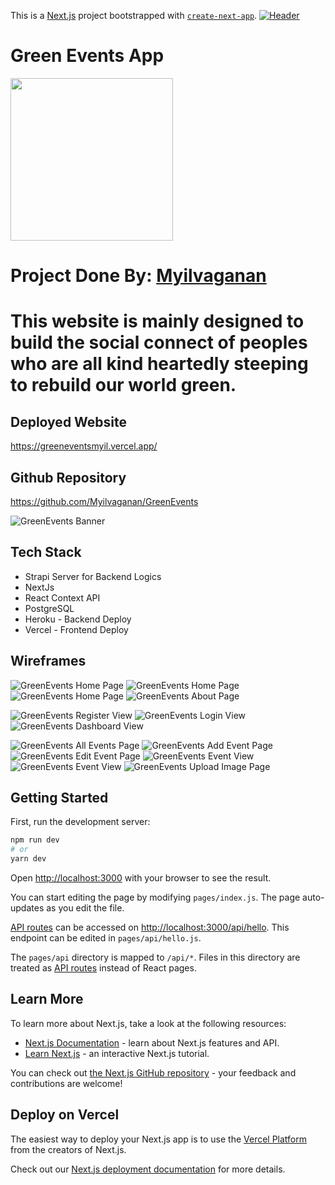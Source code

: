 This is a [Next.js](https://nextjs.org/) project bootstrapped with [`create-next-app`](https://github.com/vercel/next.js/tree/canary/packages/create-next-app).
[![Header](https://github.com/Myilvaganan/DevConnector/blob/main/ProfileHeader.png "Header")](https://github.com/Myilvaganan/)

# Green Events App

<img src="./logo.jpg" width="260"/>

# Project Done By:  <a href="https://github.com/Myilvaganan" noreferrer target="_blank">Myilvaganan</a>

# This website is mainly designed to build the social connect of peoples who are all kind heartedly steeping to rebuild our world green.

## Deployed Website

https://greeneventsmyil.vercel.app/

## Github Repository

https://github.com/Myilvaganan/GreenEvents

![GreenEvents Banner](docs/Banner.png)

## Tech Stack

- Strapi Server for Backend Logics
- NextJs 
- React Context API
- PostgreSQL
- Heroku - Backend Deploy
- Vercel - Frontend Deploy


## Wireframes

![GreenEvents Home Page](docs/HomePage1.jpg)
![GreenEvents Home Page](docs/HomePage2.jpg)
![GreenEvents Home Page](docs/HomePage3.jpg)
![GreenEvents About Page](docs/AboutPage.jpg)

![GreenEvents Register View](docs/RegisterPage.jpg)
![GreenEvents Login View](docs/LoginPage.jpg)
![GreenEvents Dashboard View](docs/Dashboard.jpg)

![GreenEvents All Events Page](docs/AllEventsPage.jpg)
![GreenEvents Add Event Page](docs/AddEventPage.jpg)
![GreenEvents Edit Event Page](docs/EditEventPage.jpg)
![GreenEvents Event View ](docs/EventView1.jpg)
![GreenEvents Event View](docs/EventView2.jpg)
![GreenEvents Upload Image Page](docs/UploadEventPage.jpg)

## Getting Started

First, run the development server:

```bash
npm run dev
# or
yarn dev
```

Open [http://localhost:3000](http://localhost:3000) with your browser to see the result.

You can start editing the page by modifying `pages/index.js`. The page auto-updates as you edit the file.

[API routes](https://nextjs.org/docs/api-routes/introduction) can be accessed on [http://localhost:3000/api/hello](http://localhost:3000/api/hello). This endpoint can be edited in `pages/api/hello.js`.

The `pages/api` directory is mapped to `/api/*`. Files in this directory are treated as [API routes](https://nextjs.org/docs/api-routes/introduction) instead of React pages.

## Learn More

To learn more about Next.js, take a look at the following resources:

- [Next.js Documentation](https://nextjs.org/docs) - learn about Next.js features and API.
- [Learn Next.js](https://nextjs.org/learn) - an interactive Next.js tutorial.

You can check out [the Next.js GitHub repository](https://github.com/vercel/next.js/) - your feedback and contributions are welcome!

## Deploy on Vercel

The easiest way to deploy your Next.js app is to use the [Vercel Platform](https://vercel.com/new?utm_medium=default-template&filter=next.js&utm_source=create-next-app&utm_campaign=create-next-app-readme) from the creators of Next.js.

Check out our [Next.js deployment documentation](https://nextjs.org/docs/deployment) for more details.
